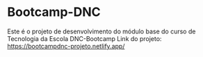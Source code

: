 # Bootcamp-DNC
Este é o projeto de desenvolvimento do módulo base do curso de Tecnologia da Escola DNC-Bootcamp
Link do projeto: https://bootcampdnc-projeto.netlify.app/

